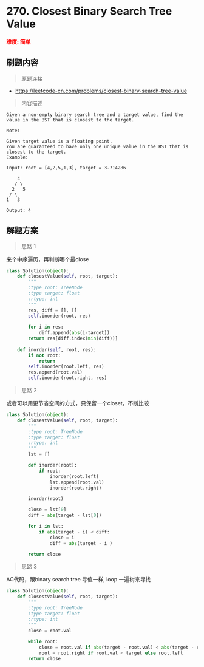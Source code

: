 #  270. Closest Binary Search Tree Value
**<font color=red>难度: 简单</font>**

## 刷题内容

> 原题连接

* https://leetcode-cn.com/problems/closest-binary-search-tree-value

> 内容描述

```
Given a non-empty binary search tree and a target value, find the value in the BST that is closest to the target.

Note:

Given target value is a floating point.
You are guaranteed to have only one unique value in the BST that is closest to the target.
Example:

Input: root = [4,2,5,1,3], target = 3.714286

    4
   / \
  2   5
 / \
1   3

Output: 4
```

## 解题方案

> 思路 1

来个中序遍历，再判断哪个最close

```python
class Solution(object):
    def closestValue(self, root, target):
        """
        :type root: TreeNode
        :type target: float
        :rtype: int
        """
        res, diff = [], []
        self.inorder(root, res)
        
        for i in res:
            diff.append(abs(i-target))
        return res[diff.index(min(diff))]
            
    def inorder(self, root, res):
        if not root:
            return 
        self.inorder(root.left, res)
        res.append(root.val)
        self.inorder(root.right, res)
```

> 思路 2

或者可以用更节省空间的方式，只保留一个closet，不断比较

```python
class Solution(object):
    def closestValue(self, root, target):
        """
        :type root: TreeNode
        :type target: float
        :rtype: int
        """
        lst = []

        def inorder(root):
        	if root:
        		inorder(root.left)
        		lst.append(root.val)
        		inorder(root.right)

        inorder(root)

        close = lst[0]
        diff = abs(target - lst[0])

        for i in lst:
        	if abs(target - i) < diff:
        		close = i
        		diff = abs(target - i )

        return close
```

> 思路 3

AC代码，跟binary search tree 寻值一样, loop 一遍树来寻找

```python
class Solution(object):
    def closestValue(self, root, target):
        """
        :type root: TreeNode
        :type target: float
        :rtype: int
        """
        close = root.val
        
        while root:
            close = root.val if abs(target - root.val) < abs(target - close) else close
            root = root.right if root.val < target else root.left
        return close
```

